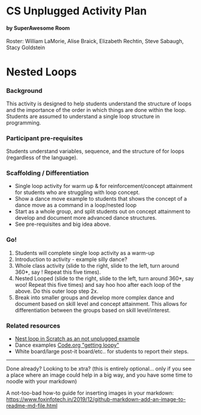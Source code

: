 # CS Unplugged Activity Plan
#### by SuperAwesome Room
Roster: William LaMorie, Alise Braick, Elizabeth Rechtin, Steve Sabaugh, Stacy Goldstein

# Nested Loops 

### Background
This activity is designed to help students understand the structure of loops and the importance of the order in which things are done within the loop. 
Students are assumed to understand a single loop structure in programming.

### Participant pre-requisites
Students understand variables, sequence, and the structure of for loops (regardless of the language). 

### Scaffolding / Differentiation 
* Single loop activity for warm up & for reinforcement/concept attainment for students who are struggling with loop concept.
* Show a dance move example to students that shows the concept of a dance move as a command in a loop/nested loop
* Start as a whole group, and split students out on concept attainment to develop and document more advanced dance structures.
* See pre-requisites and big idea above.


### Go!
1. Students will complete single loop activity as a warm-up
1. Introduction to activity - example silly dance?
1. Whole class activity (slide to the right, slide to the left, turn around 360*, say  !  Repeat this five times).
1. Nested Looped (slide to the right, slide to the left, turn around 360*, say woo!  Repeat this five times) and say hoo hoo after each loop of the above. Do this outer loop step 2x.
1. Break into smaller groups and develop more complex dance and document based on skill level and concept attainment. This allows for differentiation between the groups based on skill level/interest.


### Related resources
* [Nest loop in Scratch as an not unplugged example](https://scratch.mit.edu/projects/680435882/editor/
)
* Dance examples [Code.org "getting loopy"](https://www.youtube.com/watch?v=JoKTqHCni0M
)
* White board/large post-it board/etc.. for students to report their steps.
  


* * *

Done already? Looking to be xtra? (this is entirely optional... only if you see a place where an image could help in a big way, and you have some time to noodle with your markdown)

A not-too-bad how-to guide for inserting images in your markdown: https://www.foxinfotech.in/2019/12/github-markdown-add-an-image-to-readme-md-file.html
